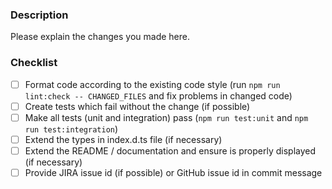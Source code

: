### Description

Please explain the changes you made here.

### Checklist

- [ ] Format code according to the existing code style (run `npm run lint:check -- CHANGED_FILES` and fix problems in changed code)
- [ ] Create tests which fail without the change (if possible)
- [ ] Make all tests (unit and integration) pass (`npm run test:unit` and `npm run test:integration`)
- [ ] Extend the types in index.d.ts file (if necessary)
- [ ] Extend the README / documentation and ensure is properly displayed (if necessary)
- [ ] Provide JIRA issue id (if possible) or GitHub issue id in commit message
